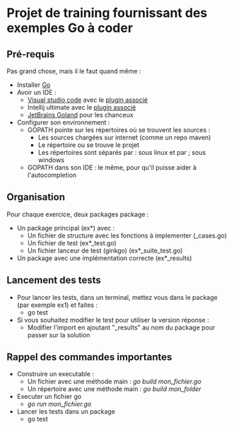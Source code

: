# Projet de training fournissant des exemples Go à coder

## Pré-requis

Pas grand chose, mais il le faut quand même : 
* Installer [Go](https://golang.org/dl/)
* Avoir un IDE : 
    * [Visual studio code](https://code.visualstudio.com/Download) avec le [plugin associé](https://code.visualstudio.com/docs/languages/go)
    * Intellij ultimate avec le [plugin associé](https://plugins.jetbrains.com/plugin/9568-go)
    * [JetBrains Goland](https://www.jetbrains.com/go/) pour les chanceux
* Configurer son environnement : 
    * GOPATH pointe sur les répertoires où se trouvent les sources : 
        * Les sources chargées sur internet (comme un repo maven)
        * Le répertoire ou se trouve le projet
        * Les répertoires sont séparés par : sous linux et par ; sous windows
    * GOPATH dans son IDE : le même, pour qu'il puisse aider à l'autocompletion

## Organisation

Pour chaque exercice, deux packages package : 
* Un package principal (ex*) avec : 
    * Un fichier de structure avec les fonctions à implementer (_cases.go)
    * Un fichier de test (ex*_test.go)
    * Un fichier lanceur de test (ginkgo) (ex*_suite_test.go)
* Un package avec une implémentation correcte (ex*_results)

## Lancement des tests

* Pour lancer les tests, dans un terminal, mettez vous dans le package (par exemple ex1) et faites : 
    * go test
* Si vous souhaitez modifier le test pour utiliser la version réponse : 
    * Modifier l'import en ajoutant "_results" au nom du package pour passer sur la solution

## Rappel des commandes importantes

* Construire un executable : 
    * Un fichier avec une méthode main : _go build mon_fichier.go_
    * Un répertoire avec une méthode main : _go build mon_folder_
* Executer un fichier go
    * _go run mon_fichier.go_
* Lancer les tests dans un package
    * go test